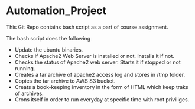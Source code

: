 # Automation_Project
 <p>This Git Repo contains bash script as a part of course assignment.</p>
 <p>The bash script does the following</p>
   <ul>
        <li> Update the ubuntu binaries. </li>
        <li> Checks if Apache2 Web Server is installed or not. Installs it if not. </li>
        <li> Checks the status of Apache2 web server. Starts it if stopped or not running. </li>
        <li> Creates a tar archive of apache2 access log and stores in /tmp folder. </li>
        <li> Copies the tar archive to AWS S3 bucket. </li>
        <li> Creats a book-keeping inventory in the form of HTML which keep traks of archives. </li>
        <li> Crons itself in order to run everyday at specific time with root priviliges. </li>
   </ul>
